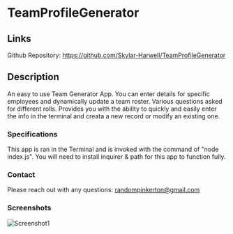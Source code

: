 # TeamProfileGenerator

## Links
Github Repository: https://github.com/Skylar-Harwell/TeamProfileGenerator

## Description
An easy to use Team Generator App. You can enter details for specific employees and dynamically update a team roster. Various questions asked for different rolls. Provides you with the ability to quickly and easily enter the info in the terminal and creata a new record or modify an existing one. 

### Specifications
This app is ran in the Terminal and is invoked with the command of "node index.js". You will need to install inquirer & path for this app to function fully. 

### Contact
Please reach out with any questions: randompinkerton@gmail.com

### Screenshots
![Screenshot1](images/TeamProfileGeneratorGIF.gif?)
